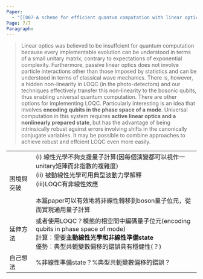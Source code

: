 ```yaml
---
Paper:
  - "[[007-A scheme for efficient quantum computation with linear optics]]"
Page: 7/7
Paragraph:
---
```

>Linear optics was believed to be insuffcient for quantum computation because every implementable evolution can be understood in terms of a small unitary matrix, contrary to expectations of exponential complexity. Furthermore, passive linear optics does not involve particle interactions other than those imposed by statistics and can be understood in terms of classical wave mechanics. There is, however, a hidden non-linearity in LOQC (in the photo-detectors) and our techniques effectively transfer this non-linearity to the bosonic qubits, thus enabling universal quantum computation.
>There are other options for implementing LOQC. Particularly interesting is an idea that involves **encoding qubits in the phase space of a mode**. Universal computation in this system requires **active linear optics and a nonlinearly prepared state**, but has the advantage of being intrinsically robust against errors involving shifts in the canonically conjugate variables. It may be possible to combine approaches to achieve robust and effcient LOQC even more easily.

|       |                                                                                                                                            |
| ----- | ------------------------------------------------------------------------------------------------------------------------------------------ |
| 困境與突破 | (i)  線性光學不夠支援量子計算(因每個演變都可以視作一unitary矩陣而非指數的複雜度)<br>(ii) 被動線性光學可用典型波動力學解釋<br>(iii)LOQC有非線性效應<br><br>本篇paper可以有效地將非線性轉移到boson量子位元，從而實現通用量子計算 |
| 延伸方法  | 或者使用LOQC？模態的相空間中編碼量子位元(encoding qubits in phase space of mode)<br>計算：需要**主動線性光學和非線性準備state**<br>優勢：典型共軛變數偏移的錯誤具有穩健性(？)                     |
| 自己想法  | %非線性準備state？%典型共軛變數偏移的錯誤？                                                                                                                  |

